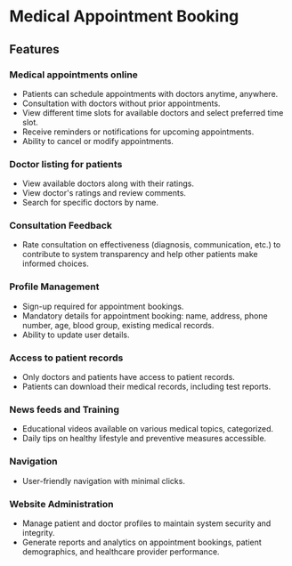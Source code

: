 # Medical Appointment Booking

## Features

### Medical appointments online
- Patients can schedule appointments with doctors anytime, anywhere.
- Consultation with doctors without prior appointments.
- View different time slots for available doctors and select preferred time slot.
- Receive reminders or notifications for upcoming appointments.
- Ability to cancel or modify appointments.

### Doctor listing for patients
- View available doctors along with their ratings.
- View doctor's ratings and review comments.
- Search for specific doctors by name.

### Consultation Feedback
- Rate consultation on effectiveness (diagnosis, communication, etc.) to contribute to system transparency and help other patients make informed choices.

### Profile Management
- Sign-up required for appointment bookings.
- Mandatory details for appointment booking: name, address, phone number, age, blood group, existing medical records.
- Ability to update user details.

### Access to patient records
- Only doctors and patients have access to patient records.
- Patients can download their medical records, including test reports.

### News feeds and Training
- Educational videos available on various medical topics, categorized.
- Daily tips on healthy lifestyle and preventive measures accessible.

### Navigation
- User-friendly navigation with minimal clicks.

### Website Administration
- Manage patient and doctor profiles to maintain system security and integrity.
- Generate reports and analytics on appointment bookings, patient demographics, and healthcare provider performance.
